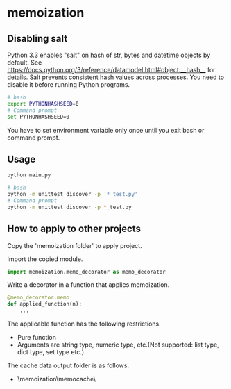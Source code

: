 # memoization

## Disabling salt

Python 3.3 enables "salt" on hash of str, bytes and datetime objects by default.
See <https://docs.python.org/3/reference/datamodel.html#object.__hash__> for details.
Salt prevents consistent hash values across processes.
You need to disable it before running Python programs.

```bash
# bash
export PYTHONHASHSEED=0
# Command prompt
set PYTHONHASHSEED=0
```

You have to set environment variable only once until you exit bash or command prompt.

## Usage

```bash
python main.py
```

```bash
# bash
python -m unittest discover -p '*_test.py'
# Command prompt
python -m unittest discover -p *_test.py
```

## How to apply to other projects

Copy the 'memoization folder' to apply project.

Import the copied module.

```python
import memoization.memo_decorator as memo_decorator
```

Write a decorator in a function that applies memoization.

```python
@memo_decorator.memo
def applied_function(n):
    ...
```

The applicable function has the following restrictions.

* Pure function
* Arguments are string type, numeric type, etc.(Not supported: list type, dict type, set type etc.)

The cache data output folder is as follows.

* \memoization\memocache\
